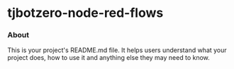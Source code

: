 tjbotzero-node-red-flows
========================

### About

This is your project's README.md file. It helps users understand what your
project does, how to use it and anything else they may need to know.